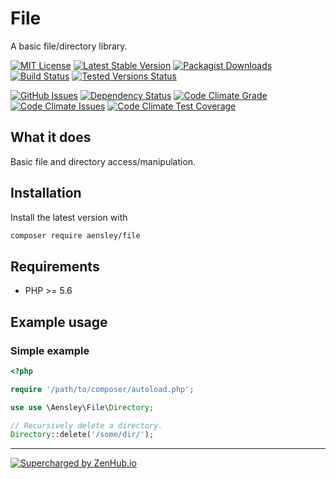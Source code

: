 # File

A basic file/directory library.

[![MIT License](https://img.shields.io/badge/license-MIT-blue.svg)](https://github.com/aensley/file/blob/master/LICENSE)
[![Latest Stable Version](https://poser.pugx.org/aensley/file/v/stable)](https://packagist.org/packages/aensley/file)
[![Packagist Downloads](https://img.shields.io/packagist/dt/aensley/file.svg)](https://packagist.org/packages/aensley/file)
[![Build Status](https://travis-ci.org/aensley/file.svg)](https://travis-ci.org/aensley/file)
[![Tested Versions Status](https://php-eye.com/badge/aensley/file/tested.svg?branch=dev-master)](https://php-eye.com/package/aensley/file)

[![GitHub Issues](https://img.shields.io/github/issues-raw/aensley/file.svg)](https://github.com/aensley/file/issues)
[![Dependency Status](https://www.versioneye.com/php/aensley:file/dev-master/badge)](https://www.versioneye.com/php/aensley:file)
[![Code Climate Grade](https://codeclimate.com/github/aensley/file/badges/gpa.svg)](https://codeclimate.com/github/aensley/file)
[![Code Climate Issues](https://img.shields.io/codeclimate/issues/github/aensley/file.svg)](https://codeclimate.com/github/aensley/file/issues)
[![Code Climate Test Coverage](https://codeclimate.com/github/aensley/file/badges/coverage.svg)](https://codeclimate.com/github/aensley/file/coverage)

## What it does

Basic file and directory access/manipulation.

## Installation

Install the latest version with

```bash
composer require aensley/file
```

## Requirements

* PHP >= 5.6

## Example usage

### Simple example

```php
<?php

require '/path/to/composer/autoload.php';

use use \Aensley\File\Directory;

// Recursively delete a directory.
Directory::delete('/some/dir/');
```

----

[![Supercharged by ZenHub.io](https://raw.githubusercontent.com/ZenHubIO/support/master/zenhub-badge.png)](https://zenhub.io)
